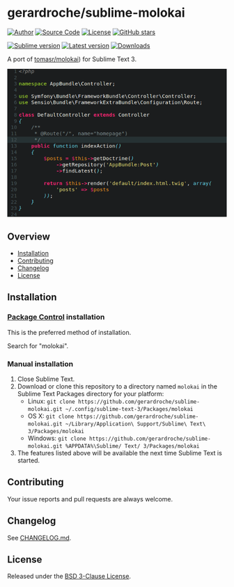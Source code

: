 # gerardroche/sublime-molokai

[![Author](https://img.shields.io/badge/author-@gerardroche-blue.svg?style=flat)](https://twitter.com/gerardroche)
[![Source Code](https://img.shields.io/badge/source-GitHub-blue.svg?style=flat)](https://github.com/gerardroche/sublime-molokai)
[![License](https://img.shields.io/badge/license-BSD--3-blue.svg?style=flat)](https://raw.githubusercontent.com/gerardroche/sublime-molokai/master/LICENSE)
[![GitHub stars](https://img.shields.io/github/stars/gerardroche/sublime-molokai.svg?style=flat)](https://github.com/gerardroche/sublime-molokai/stargazers)

[![Sublime version](https://img.shields.io/badge/sublime-v3-lightgrey.svg?style=flat)](https://sublimetext.com)
[![Latest version](https://img.shields.io/github/tag/gerardroche/sublime-molokai.svg?label=release&style=flat&maxAge=2592000)](https://github.com/gerardroche/sublime-molokai/tags)
[![Downloads](https://img.shields.io/packagecontrol/dt/molokai.svg?style=flat&maxAge=2592000)](https://packagecontrol.io/packages/molokai)

A port of [tomasr/molokai](https://github.com/tomasr/molokai)) for Sublime Text 3.

![Screenshot](screenshot_php.png)

## Overview

* [Installation](#installation)
* [Contributing](#contributing)
* [Changelog](#changelog)
* [License](#license)

## Installation

### [Package Control](https://packagecontrol.io) installation

This is the preferred method of installation.

Search for "molokai".

### Manual installation

1. Close Sublime Text.
2. Download or clone this repository to a directory named `molokai` in the Sublime Text Packages directory for your platform:
    * Linux: `git clone https://github.com/gerardroche/sublime-molokai.git ~/.config/sublime-text-3/Packages/molokai`
    * OS X: `git clone https://github.com/gerardroche/sublime-molokai.git ~/Library/Application\ Support/Sublime\ Text\ 3/Packages/molokai`
    * Windows: `git clone https://github.com/gerardroche/sublime-molokai.git %APPDATA%\Sublime/ Text/ 3/Packages/molokai`
3. The features listed above will be available the next time Sublime Text is started.

## Contributing

Your issue reports and pull requests are always welcome.

## Changelog

See [CHANGELOG.md](CHANGELOG.md).

## License

Released under the [BSD 3-Clause License](LICENSE).
